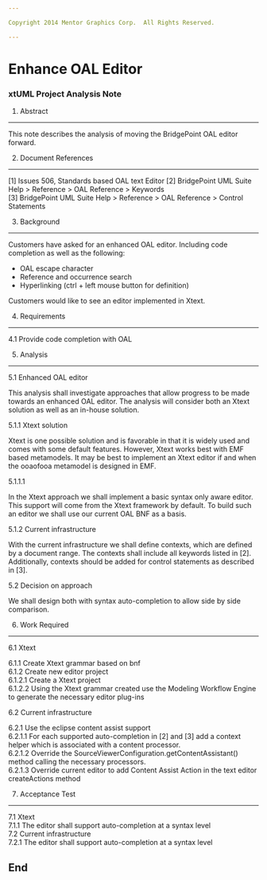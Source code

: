 ```yaml
---

Copyright 2014 Mentor Graphics Corp.  All Rights Reserved.

---
```


# Enhance OAL Editor
### xtUML Project Analysis Note

1. Abstract
-----------
This note describes the analysis of moving the BridgePoint OAL editor forward.

2. Document References
----------------------
[1] Issues 506, Standards based OAL text Editor
[2] BridgePoint UML Suite Help > Reference > OAL Reference > Keywords   
[3] BridgePoint UML Suite Help > Reference > OAL Reference > Control Statements

3. Background
-------------
Customers have asked for an enhanced OAL editor.  Including code completion as
well as the following:

- OAL escape character
- Reference and occurrence search
- Hyperlinking (ctrl + left mouse button for definition)

Customers would like to see an editor implemented in Xtext.

4. Requirements
---------------
4.1 Provide code completion with OAL

5. Analysis
-----------
5.1 Enhanced OAL editor

This analysis shall investigate approaches that allow progress to be made
towards an enhanced OAL editor.  The analysis will consider both an Xtext
solution as well as an in-house solution.

5.1.1 Xtext solution

Xtext is one possible solution and is favorable in that it is widely used and
comes with some default features.  However, Xtext works best with EMF based
metamodels.  It may be best to implement an Xtext editor if and when the
ooaofooa metamodel is designed in EMF.

5.1.1.1 

In the Xtext approach we shall implement a basic syntax only aware editor.  This
support will come from the Xtext framework by default.  To build such an editor
we shall use our current OAL BNF as a basis.

5.1.2 Current infrastructure

With the current infrastructure we shall define contexts, which are defined by
a document range.  The contexts shall include all keywords listed in [2].
Additionally, contexts should be added for control statements as described in
[3].
 
5.2 Decision on approach

We shall design both with syntax auto-completion to allow side by side
comparison.

6. Work Required
----------------
6.1 Xtext

6.1.1 Create Xtext grammar based on bnf   
6.1.2 Create new editor project   
6.1.2.1 Create a Xtext project   
6.1.2.2 Using the Xtext grammar created use the Modeling Workflow Engine to
        generate the necessary editor plug-ins   

6.2 Current infrastructure

6.2.1 Use the eclipse content assist support   
6.2.1.1 For each supported auto-completion in [2] and [3] add a context helper
        which is associated with a content processor.   
6.2.1.2 Override the SourceViewerConfiguration.getContentAssistant() method
        calling the necessary processors.   
6.2.1.3 Override current editor to add Content Assist Action in the text editor
        createActions method

7. Acceptance Test
------------------
7.1 Xtext   
7.1.1 The editor shall support auto-completion at a syntax level   
7.2 Current infrastructure   
7.2.1 The editor shall support auto-completion at a syntax level   

End
---

